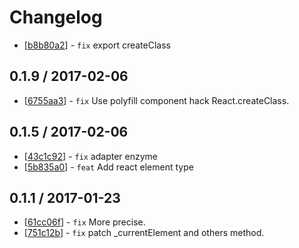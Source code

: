 # Changelog 

  * [[b8b80a2](http://gitlab.alibaba-inc.com/next/preact-compat-enzyme/commit/b8b80a230672cd1e57e4a402e941d3802bb4e72c)] - `fix` export createClass 

## 0.1.9 / 2017-02-06 

  * [[6755aa3](http://gitlab.alibaba-inc.com/next/preact-compat-enzyme/commit/6755aa35b78ed5fc090d0ca23bd714508078d335)] - `fix` Use polyfill component hack React.createClass. 

## 0.1.5 / 2017-02-06 

  * [[43c1c92](http://gitlab.alibaba-inc.com/next/preact-compat-enzyme/commit/43c1c92c3c1b519e22dcda5f3b39833ffa9af30d)] - `fix` adapter enzyme 
  * [[5b835a0](http://gitlab.alibaba-inc.com/next/preact-compat-enzyme/commit/5b835a016a292d4b7c5e4fd6ca638b61fc3b7e0b)] - `feat` Add react element type 

## 0.1.1 / 2017-01-23 

  * [[61cc06f](http://gitlab.alibaba-inc.com/next/preact-compat-enzyme/commit/61cc06fb7310e2c41b3df0464cc38004e1936d1d)] - `fix` More precise. 
  * [[751c12b](http://gitlab.alibaba-inc.com/next/preact-compat-enzyme/commit/751c12bda30e04bc77a3ab6d20d82ac1682723ed)] - `fix` patch _currentElement and others method. 
